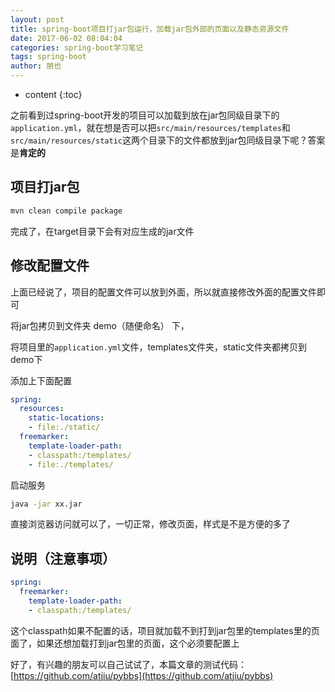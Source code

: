 ```yaml
---
layout: post
title: spring-boot项目打jar包运行，加载jar包外部的页面以及静态资源文件
date: 2017-06-02 08:04:04
categories: spring-boot学习笔记
tags: spring-boot
author: 朋也
---
```


* content
{:toc}

之前看到过spring-boot开发的项目可以加载到放在jar包同级目录下的`application.yml`，就在想是否可以把`src/main/resources/templates`和`src/main/resources/static`这两个目录下的文件都放到jar包同级目录下呢？答案是**肯定的**

## 项目打jar包

```sh
mvn clean compile package
```

完成了，在target目录下会有对应生成的jar文件




## 修改配置文件

上面已经说了，项目的配置文件可以放到外面，所以就直接修改外面的配置文件即可

将jar包拷贝到文件夹 demo（随便命名） 下，

将项目里的`application.yml`文件，templates文件夹，static文件夹都拷贝到demo下

添加上下面配置

```yml
spring:
  resources:
    static-locations:
    - file:./static/
  freemarker:
    template-loader-path:
    - classpath:/templates/
    - file:./templates/
```

启动服务

```sh
java -jar xx.jar
```

直接浏览器访问就可以了，一切正常，修改页面，样式是不是方便的多了

## 说明（注意事项）

```yml
spring:
  freemarker:
    template-loader-path:
    - classpath:/templates/
```

这个classpath如果不配置的话，项目就加载不到打到jar包里的templates里的页面了，如果还想加载打到jar包里的页面，这个必须要配置上

好了，有兴趣的朋友可以自己试试了，本篇文章的测试代码：[https://github.com/atjiu/pybbs](https://github.com/atjiu/pybbs)

